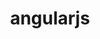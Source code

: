 ---
layout: posts_by_category
categories: angularjs
title: angularjs
permalink: /category/angularjs
---
